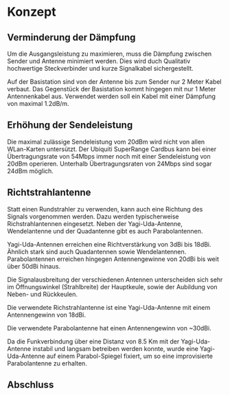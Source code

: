 

# Konzept

<!-- Konzept ist ein Modell, Hypothese die aufgestellt wird-->
<!-- Hypothese Erreichung von > 8KM Distanz-->



<!-- 2,4GHz besser geeignet, da bessere Ausbreitung -->

## Verminderung der Dämpfung
<!-- Bessere Antenne/Stecker  + Erklärung der Verbesserung, Verbesserung Empfang und Sende-Leistung-->

Um die Ausgangsleistung zu maximieren, muss die Dämpfung zwischen Sender und Antenne minimiert werden. Dies wird duch Qualitativ hochwertige Steckverbinder und kurze Signalkabel sichergestellt.

Auf der Basistation sind von der Antenne bis zum Sender nur 2 Meter Kabel verbaut. Das Gegenstück der Basistation kommt hingegen mit nur 1 Meter Antennenkabel aus. Verwendet werden soll ein Kabel mit einer Dämpfung von maximal 1.2dB/m.

## Erhöhung der Sendeleistung
<!-- Rechtliche Grenzen +  Erklärung der Verbesserung-->
Die maximal zulässige Sendeleistung vom 20dBm wird nicht von allen WLan-Karten untersützt. Der Ubiquiti SuperRange Cardbus kann bei einer Übertragungsrate von 54Mbps immer noch mit einer Sendeleistung von 20dBm operieren. Unterhalb Übertragungsraten von 24Mbps sind sogar 24dBm möglich.
<!-- http://dl.ubnt.com/src_datasheet.pdf -->

## Richtstrahlantenne
<!-- Verbesserung Empfang und Sende-Leistung -->
Statt einen Rundstrahler zu verwenden, kann auch eine Richtung des Signals vorgenommen werden. Dazu werden typischerweise Richstrahlantennen eingesetzt.
Neben der Yagi-Uda-Antenne, Wendelantenne und der Quadantenne gibt es auch Parabolantennen.

Yagi-Uda-Antennen erreichen eine Richtverstärkung von 3dBi bis 18dBi. Ähnlich stark sind auch Quadantennen sowie Wendelantennen. Parabolantennen erreichen hingegen Antennengewinne von 20dBi bis weit über 50dBi hinaus.

Die Signalausbreitung der verschiedenen Antennen unterscheiden sich sehr im Öffnungswinkel (Strahlbreite) der Hauptkeule, sowie der Aubildung von Neben- und Rückkeulen.



Die verwendete Richstrahlantenne ist eine Yagi-Uda-Antenne mit einem Antennengewinn von 18dBi.
<!-- Bild Ausbreitungsgraph -->

Die verwendete Parabolantenne hat einen Antennengewinn von ~30dBi.
<!-- Bild Ausbreitungsgraph -->

Da die Funkverbindung über eine Distanz von 8.5 Km mit der Yagi-Uda-Antenne instabil und langsam betreiben werden konnte, wurde eine Yagi-Uda-Antenne auf einem Parabol-Spiegel fixiert, um so eine improvisierte Parabolantenne zu erhalten.
<!-- Beschreibung, Satelittenschüssel, Eigenbau, Nötig da 8,5KM Distanz nur sehr unstabil) -->


## Abschluss

<!-- Zusannemfassung -->


<!-- Eigener Beitrag zur Lösung des Problems
Hier steht der eigene Beitrag zur Lösung der Aufgaben und Probleme im Vordergrund,
d.h.
- Beschreibung des verwendeten oder zur Verfügung gestandenen Materials [check]
- Begründung, warum dieses Material herangezogen wurde, zum Beispiel auf Grund von Standardliteratur, Fachartikeln oder eigener Berufserfahrung [check]
- Aufzeigen von Ungenauigkeiten, Rahmenbedingungen und Schwierigkeiten bei der Problemlösung [Messresultate abhängig vom Wetter]
- Beschreibung des methodischen Vorgehens, des Experiments usw. [Prototyp]
- Zusammenfassung der Ergebnisse aus dem eigenen Beitrag
-->